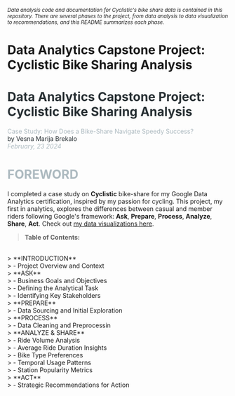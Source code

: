 <sub>*Data analysis code and documentation for Cyclistic's bike share data is contained in this repository.
There are several phases to the project, from data analysis to data visualization to recommendations, and this README summarizes each phase.*</sub>

# Data Analytics Capstone Project: Cyclistic Bike Sharing Analysis
<h1 style="color: #272f33;">Data Analytics Capstone Project: Cyclistic Bike Sharing Analysis</h1>
<font color="#adbac0">Case Study: How Does a Bike-Share Navigate Speedy Success?</font><br>
<font style="color: #272f33;">by Vesna Marija Brekalo</font><br>
<i><font color="#adbac0">February, 23 2024</font></i>

# <font color="#adbac0">FOREWORD</font>
I completed a case study on **Cyclistic** bike-share for my Google Data Analytics certification, inspired by my passion for cycling. This project, my first in analytics, explores the differences between casual and member riders following Google's framework: **Ask**, **Prepare**, **Process**, **Analyze**, **Share**, **Act**. Check out [my data visualizations here](https://www.linkedin.com/in/vesna-marija-brekalo).

> **Table of Contents:**<br>
<br>
> **INTRODUCTION** <br>
>    - Project Overview and Context <br>
> **ASK** <br>
>    - Business Goals and Objectives <br>
>    - Defining the Analytical Task <br>
>    - Identifying Key Stakeholders <br>
> **PREPARE** <br>
>    - Data Sourcing and Initial Exploration <br>
> **PROCESS** <br>
>    - Data Cleaning and Preprocessin <br>
> **ANALYZE & SHARE** <br>
>    - Ride Volume Analysis <br>
>    - Average Ride Duration Insights <br>
>    - Bike Type Preferences <br>
>    - Temporal Usage Patterns <br>
>    - Station Popularity Metrics <br>
> **ACT** <br>
>    - Strategic Recommendations for Action
